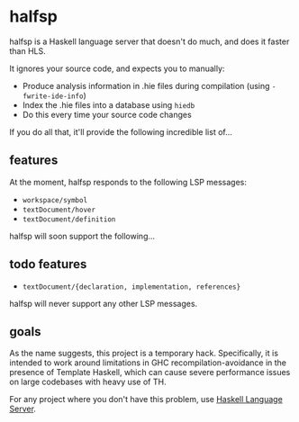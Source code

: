 # halfsp

halfsp is a Haskell language server that doesn't do much, and does it faster than HLS.

It ignores your source code, and expects you to manually:

- Produce analysis information in .hie files during compilation (using `-fwrite-ide-info`)
- Index the .hie files into a database using `hiedb`
- Do this every time your source code changes

If you do all that, it'll provide the following incredible list of...

## features

At the moment, halfsp responds to the following LSP messages:

- `workspace/symbol`
- `textDocument/hover`
- `textDocument/definition`

halfsp will soon support the following...

## todo features

- `textDocument/{declaration, implementation, references}`

halfsp will never support any other LSP messages.

## goals

As the name suggests, this project is a temporary hack. Specifically, it is intended to work around limitations in GHC recompilation-avoidance in the presence of Template Haskell, which can cause severe performance issues on large codebases with heavy use of TH.

For any project where you don't have this problem, use [Haskell Language Server](https://github.com/haskell/haskell-language-server/).
